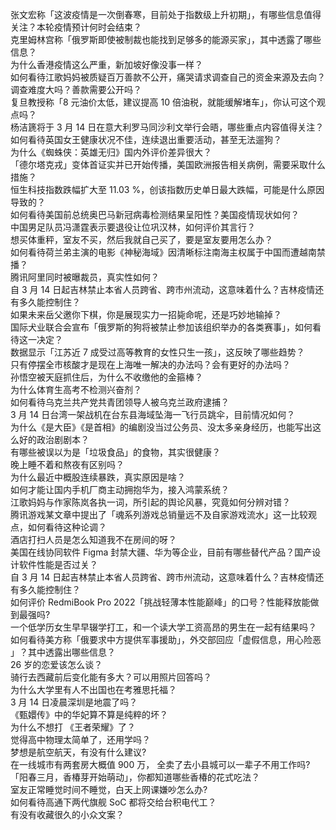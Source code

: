 张文宏称「这波疫情是一次倒春寒，目前处于指数级上升初期」，有哪些信息值得关注？本轮疫情预计何时会结束？  
克里姆林宫称「俄罗斯即使被制裁也能找到足够多的能源买家」，其中透露了哪些信息？  
为什么香港疫情这么严重，新加坡好像没事一样？  
如何看待江歌妈妈被质疑百万善款不公开，痛哭请求调查自己的资金来源及去向？调查难度大吗？善款需要公开吗？  
复旦教授称「8 元油价太低，建议提高 10 倍油税，就能缓解堵车」，你认可这个观点吗？  
杨洁篪将于 3 月 14 日在意大利罗马同沙利文举行会晤，哪些重点内容值得关注？  
如何看待英国女王健康状况不佳，连续退出重要活动，甚至无法遛狗？  
为什么《蜘蛛侠：英雄无归》国内外评价差异很大？  
「德尔塔克戎」变体首证实并已开始传播，美国欧洲报告相关病例，需要采取什么措施？  
恒生科技指数跌幅扩大至 11.03 %，创该指数历史单日最大跌幅，可能是什么原因导致的？  
如何看待美国前总统奥巴马新冠病毒检测结果呈阳性？美国疫情现状如何？  
中国男足队员冯潇霆表示要退役让位巩汉林，如何评价其言行？  
想买体重秤，室友不买，然后我就自己买了，要是室友要用怎么办？  
如何看待荷兰弟主演的电影《神秘海域》因清晰标注南海主权属于中国而遭越南禁播？  
腾讯阿里同时被曝裁员，真实性如何？  
自 3 月 14 日起吉林禁止本省人员跨省、跨市州流动，这意味着什么？吉林疫情还有多久能控制住？  
如果未来岳父邀你下棋，你是展现实力一招毙命呢，还是巧妙地输掉？  
国际犬业联合会宣布「俄罗斯的狗将被禁止参加该组织举办的各类赛事」，如何看待这一决定？  
数据显示「江苏近 7 成受过高等教育的女性只生一孩」，这反映了哪些趋势？  
只有停摆全市核酸才是现在上海唯一解决的办法吗？会有更好的办法吗？  
孙悟空被天庭抓住后，为什么不收缴他的金箍棒？  
为什么体育生高考不检测兴奋剂？  
如何看待乌克兰共产党共青团领导人被乌克兰政府逮捕？  
3 月 14 日台湾一架战机在台东县海域坠海一飞行员跳伞，目前情况如何？  
为什么《是大臣》《是首相》的编剧没当过公务员、没太多亲身经历，也能写出这么好的政治剧剧本？  
有哪些被误以为是「垃圾食品」的食物，其实很健康？  
晚上睡不着和熬夜有区别吗？  
为什么最近中概股连续暴跌，真实原因是啥？  
如何才能让国内手机厂商主动拥抱华为，接入鸿蒙系统？  
江歌妈妈与作家陈岚各执一词，所引起的舆论风暴，究竟如何分辨对错？  
腾讯游戏某文章中提出了「魂系列游戏总销量远不及自家游戏流水」这一比较观点，如何看待这种论调？  
酒店打扫人员是怎么知道我不在房间的呀？  
美国在线协同软件 Figma 封禁大疆、华为等企业，目前有哪些替代产品？国产设计软件性能是否过关？  
自 3 月 14 日起吉林禁止本省人员跨省、跨市州流动，这意味着什么？吉林疫情还有多久能控制住？  
如何评价 RedmiBook Pro 2022「挑战轻薄本性能巅峰」的口号？性能释放能做到最强吗?  
一个低学历女生早早辍学打工，和一个读大学工资高昂的男生在一起有结果吗？  
如何看待美方称「俄要求中方提供军事援助」，外交部回应「虚假信息，用心险恶 」？其中透露出哪些信息？  
26 岁的恋爱该怎么谈？  
骑行去西藏前后变化能有多大？可以用照片回答吗？  
为什么大学里有人不出国也在考雅思托福？  
3 月 14 日凌晨深圳是地震了吗？  
《甄嬛传》中的华妃算不算是纯粹的坏？  
为什么不想打 《王者荣耀》了？  
觉得高中物理太简单了，还用学吗？  
梦想是航空航天，有没有什么建议?  
在一线城市有两套房大概值 900 万， 全卖了去小县城可以一辈子不用工作吗?  
「阳春三月，香椿芽开始萌动」，你都知道哪些香椿的花式吃法？  
室友正常睡觉时间不睡觉，白天上网课嫌吵怎么办?  
如何看待高通下两代旗舰 SoC 都将交给台积电代工？  
有没有收藏很久的小众文案？  
